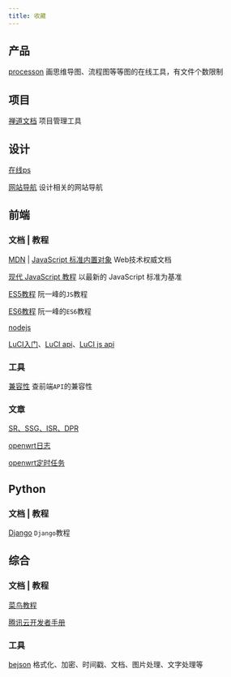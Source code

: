 ```yaml
---
title: 收藏
---
```

## 产品

[processon](https://www.processon.com/) 画思维导图、流程图等等图的在线工具，有文件个数限制

## 项目

[禅道文档](https://www.zentao.net/book/zentaopms/38.html) 项目管理工具 

## 设计

[在线ps](https://www.photopea.com/)

[网站导航](https://www.seeseed.com/) 设计相关的网站导航

## 前端

### 文档 | 教程

[MDN](https://developer.mozilla.org/zh-CN/docs/Web) | [JavaScript 标准内置对象](https://developer.mozilla.org/zh-CN/docs/Web/JavaScript/Reference/Global_Objects) Web技术权威文档

[现代 JavaScript 教程](https://zh.javascript.info/) 以最新的 JavaScript 标准为基准

[ES5教程](https://wangdoc.com/javascript/) 阮一峰的`JS`教程

[ES6教程](https://wangdoc.com/es6/) 阮一峰的`ES6`教程

[nodejs](http://nodejs.cn/learn) 

[LuCI入门](https://blog.csdn.net/qq_28812525/article/details/103870169)、[LuCI api](http://openwrt.github.io/luci/api/index.html)、[LuCI js api](http://openwrt.github.io/luci/jsapi/LuCI.request.html)

### 工具

[兼容性](https://caniuse.com/) 查前端`API`的兼容性

### 文章

[SR、SSG、ISR、DPR](https://zhuanlan.zhihu.com/p/365113639)

[openwrt日志](https://lawsssscat.blog.csdn.net/article/details/103377807)

[openwrt定时任务](https://blog.csdn.net/u010307522/article/details/108909810)

## Python

### 文档 | 教程

[Django](https://www.djangoproject.com/) `Django`教程

## 综合

### 文档 | 教程

[菜鸟教程](https://www.runoob.com/)

[腾讯云开发者手册](https://cloud.tencent.com/developer/devdocs)

### 工具

[bejson](https://www.bejson.com/) 格式化、加密、时间戳、文档、图片处理、文字处理等


